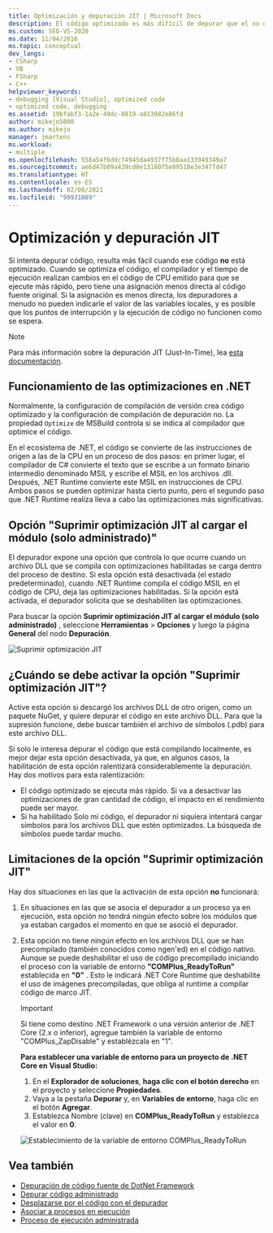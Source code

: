 ```yaml
---
title: Optimización y depuración JIT | Microsoft Docs
description: El código optimizado es más difícil de depurar que el no optimizado. Obtenga información sobre la optimización JIT y sobre cuándo y cómo suprimirla.
ms.custom: SEO-VS-2020
ms.date: 11/04/2016
ms.topic: conceptual
dev_langs:
- CSharp
- VB
- FSharp
- C++
helpviewer_keywords:
- debugging [Visual Studio], optimized code
- optimized code, debugging
ms.assetid: 19bfabf3-1a2e-49dc-8819-a813982e86fd
author: mikejo5000
ms.author: mikejo
manager: jmartens
ms.workload:
- multiple
ms.openlocfilehash: 558a54f6ddcf4945da4937f75b8aa133949349a7
ms.sourcegitcommit: ae6d47b09a439cd0e13180f5e89510e3e347fd47
ms.translationtype: HT
ms.contentlocale: es-ES
ms.lasthandoff: 02/08/2021
ms.locfileid: "99931089"
---
```

# <a name="jit-optimization-and-debugging"></a>Optimización y depuración JIT
Si intenta depurar código, resulta más fácil cuando ese código **no** está optimizado. Cuando se optimiza el código, el compilador y el tiempo de ejecución realizan cambios en el código de CPU emitido para que se ejecute más rápido, pero tiene una asignación menos directa al código fuente original. Si la asignación es menos directa, los depuradores a menudo no pueden indicarle el valor de las variables locales, y es posible que los puntos de interrupción y la ejecución de código no funcionen como se espera.

> [!NOTE]
> Para más información sobre la depuración JIT (Just-In-Time), lea [esta documentación](../debugger/debug-using-the-just-in-time-debugger.md).

## <a name="how-optimizations-work-in-net"></a>Funcionamiento de las optimizaciones en .NET 
Normalmente, la configuración de compilación de versión crea código optimizado y la configuración de compilación de depuración no. La propiedad `Optimize` de MSBuild controla si se indica al compilador que optimice el código.

En el ecosistema de .NET, el código se convierte de las instrucciones de origen a las de la CPU en un proceso de dos pasos: en primer lugar, el compilador de C# convierte el texto que se escribe a un formato binario intermedio denominado MSIL y escribe el MSIL en los archivos .dll. Después, .NET Runtime convierte este MSIL en instrucciones de CPU. Ambos pasos se pueden optimizar hasta cierto punto, pero el segundo paso que .NET Runtime realiza lleva a cabo las optimizaciones más significativas.

## <a name="the-suppress-jit-optimization-on-module-load-managed-only-option"></a>Opción "Suprimir optimización JIT al cargar el módulo (solo administrado)"
El depurador expone una opción que controla lo que ocurre cuando un archivo DLL que se compila con optimizaciones habilitadas se carga dentro del proceso de destino. Si esta opción está desactivada (el estado predeterminado), cuando .NET Runtime compila el código MSIL en el código de CPU, deja las optimizaciones habilitadas. Si la opción está activada, el depurador solicita que se deshabiliten las optimizaciones.

Para buscar la opción **Suprimir optimización JIT al cargar el módulo (solo administrado)** , seleccione **Herramientas** > **Opciones** y luego la página **General** del nodo **Depuración**.

![Suprimir optimización JIT](../debugger/media/suppress-jit-tool-options.png "Suprimir optimización JIT")

## <a name="when-should-you-check-the-suppress-jit-optimization-option"></a>¿Cuándo se debe activar la opción "Suprimir optimización JIT"?
Active esta opción si descargó los archivos DLL de otro origen, como un paquete NuGet, y quiere depurar el código en este archivo DLL. Para que la supresión funcione, debe buscar también el archivo de símbolos (.pdb) para este archivo DLL.

Si solo le interesa depurar el código que está compilando localmente, es mejor dejar esta opción desactivada, ya que, en algunos casos, la habilitación de esta opción ralentizará considerablemente la depuración. Hay dos motivos para esta ralentización:

* El código optimizado se ejecuta más rápido. Si va a desactivar las optimizaciones de gran cantidad de código, el impacto en el rendimiento puede ser mayor.
* Si ha habilitado Solo mi código, el depurador ni siquiera intentará cargar símbolos para los archivos DLL que estén optimizados. La búsqueda de símbolos puede tardar mucho.

## <a name="limitations-of-the-suppress-jit-optimization-option"></a>Limitaciones de la opción "Suprimir optimización JIT" 
Hay dos situaciones en las que la activación de esta opción **no** funcionará:

1. En situaciones en las que se asocia el depurador a un proceso ya en ejecución, esta opción no tendrá ningún efecto sobre los módulos que ya estaban cargados el momento en que se asoció el depurador.
2. Esta opción no tiene ningún efecto en los archivos DLL que se han precompilado (también conocidos como ngen'ed) en el código nativo. Aunque se puede deshabilitar el uso de código precompilado iniciando el proceso con la variable de entorno **"COMPlus_ReadyToRun"** establecida en **"0"** . Esto le indicará .NET Core Runtime que deshabilite el uso de imágenes precompiladas, que obliga al runtime a compilar código de marco JIT. 

    > [!IMPORTANT]
    > Si tiene como destino .NET Framework o una versión anterior de .NET Core (2.x o inferior), agregue también la variable de entorno "COMPlus_ZapDisable" y establézcala en "1".

    **Para establecer una variable de entorno para un proyecto de .NET Core en Visual Studio:**
    1. En el **Explorador de soluciones**, **haga clic con el botón derecho** en el proyecto y seleccione **Propiedades**.
    2. Vaya a la pestaña **Depurar** y, en **Variables de entorno**, haga clic en el botón **Agregar**.
    3. Establezca Nombre (clave) en **COMPlus_ReadyToRun** y establezca el valor en **0**.

    ![Establecimiento de la variable de entorno COMPlus_ReadyToRun](../debugger/media/environment-variables-debug-menu.png "Establecimiento de la variable de entorno COMPlus_ReadyToRun")

## <a name="see-also"></a>Vea también
- [Depuración de código fuente de DotNet Framework](../debugger/how-to-debug-dotnet-framework-source.md)
- [Depurar código administrado](../debugger/debugging-managed-code.md)
- [Desplazarse por el código con el depurador](../debugger/navigating-through-code-with-the-debugger.md)
- [Asociar a procesos en ejecución](../debugger/attach-to-running-processes-with-the-visual-studio-debugger.md)
- [Proceso de ejecución administrada](/dotnet/standard/managed-execution-process)
